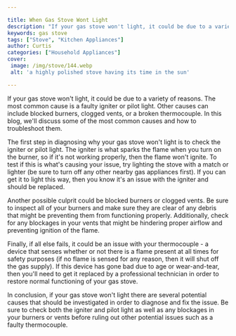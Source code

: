 ```yaml
---

title: When Gas Stove Wont Light
description: "If your gas stove won't light, it could be due to a variety of reasons. The most common cause is a faulty igniter or pilot light. ...see more"
keywords: gas stove
tags: ["Stove", "Kitchen Appliances"]
author: Curtis
categories: ["Household Appliances"]
cover: 
 image: /img/stove/144.webp
 alt: 'a highly polished stove having its time in the sun'

---
```


If your gas stove won't light, it could be due to a variety of reasons. The most common cause is a faulty igniter or pilot light. Other causes can include blocked burners, clogged vents, or a broken thermocouple. In this blog, we'll discuss some of the most common causes and how to troubleshoot them.

The first step in diagnosing why your gas stove won't light is to check the igniter or pilot light. The igniter is what sparks the flame when you turn on the burner, so if it's not working properly, then the flame won't ignite. To test if this is what's causing your issue, try lighting the stove with a match or lighter (be sure to turn off any other nearby gas appliances first). If you can get it to light this way, then you know it's an issue with the igniter and should be replaced.

Another possible culprit could be blocked burners or clogged vents. Be sure to inspect all of your burners and make sure they are clear of any debris that might be preventing them from functioning properly. Additionally, check for any blockages in your vents that might be hindering proper airflow and preventing ignition of the flame.

Finally, if all else fails, it could be an issue with your thermocouple - a device that senses whether or not there is a flame present at all times for safety purposes (if no flame is sensed for any reason, then it will shut off the gas supply). If this device has gone bad due to age or wear-and-tear, then you'll need to get it replaced by a professional technician in order to restore normal functioning of your gas stove. 

In conclusion, if your gas stove won't light there are several potential causes that should be investigated in order to diagnose and fix the issue. Be sure to check both the igniter and pilot light as well as any blockages in your burners or vents before ruling out other potential issues such as a faulty thermocouple.
